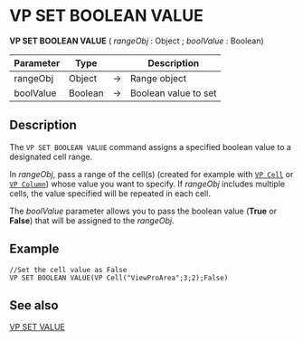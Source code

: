 # VP SET BOOLEAN VALUE


**VP SET BOOLEAN VALUE** ( *rangeObj* : Object  ; *boolValue* : Boolean) 



|Parameter|Type||Description|
|---|---|---|---|
|rangeObj   |Object|->|Range object|
|boolValue    |Boolean|->|Boolean value to set|

## Description

The `VP SET BOOLEAN VALUE` command assigns a specified boolean value to a designated cell range.

In *rangeObj*, pass a range of the cell(s) (created for example with [`VP Cell`](VP%20Cell.md) or [`VP Column`](VP%20Column.md)) whose value you want to specify. If *rangeObj* includes multiple cells, the value specified will be repeated in each cell.


The *boolValue* parameter allows you to pass the boolean value (**True** or **False**) that will be assigned to the *rangeObj*.
  
## Example

```4d
//Set the cell value as False
VP SET BOOLEAN VALUE(VP Cell("ViewProArea";3;2);False)
```

## See also

[VP SET VALUE](VP%20SET%20VALUE.md)